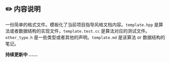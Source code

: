 ## :pencil2: 内容说明

一份简单的格式文件。模板化了当前项目指导风格文档内容。`template.hpp` 是算法或者数据结构的实现文件，`template.test.cc` 是算法对应的测试文件。`other_type.h` 是一些类型或者其他的声明。`template.md` 是该算法 or 数据结构的笔记。

**持续更新中 ......**